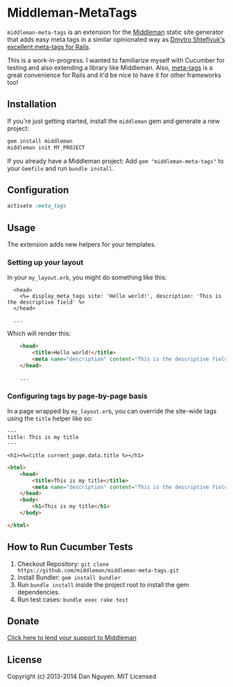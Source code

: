 # Middleman-MetaTags

`middleman-meta-tags` is an extension for the [Middleman](//middlemanapp.com) static site generator that adds easy meta tags in a similar opinionated way as 
[Dmytro Shteflyuk's excellent meta-tags for Rails](http://github.com/kpumuk/meta-tags).

This is a work-in-progress. I wanted to familiarize myself with Cucumber for testing and also extending a library like Middleman. Also, [meta-tags](http://github.com/kpumuk/meta-tags) is a great convenience for Rails and it'd be nice to have it for other frameworks too!

## Installation

If you're just getting started, install the `middleman` gem and generate a new project:

```bash
gem install middleman
middleman init MY_PROJECT
```

If you already have a Middleman project: Add `gem "middleman-meta-tags"` to your `Gemfile` and run `bundle install`.


## Configuration

```ruby
activate :meta_tags
```


## Usage

The extension adds new helpers for your templates.

### Setting up your layout

In your `my_layout.erb`, you might do something like this:

```erb
  <head>
    <%= display_meta_tags site: 'Hello world!', description: 'This is the descriptive field' %>
  </head>

  ...

```

Which will render this:

```html
    <head>
        <title>Hello world!</title>
        <meta name="description" content="This is the descriptive field" />
    </head>

    ... 

```


### Configuring tags by page-by-page basis

In a page wrapped by `my_layout.erb`, you can override the site-wide tags using the `title` helper like so:

```erb
---
title: This is my title
---

<h1><%=title current_page.data.title %></h1>

```



```html
<html>
    <head>
        <title>This is my title</title>
        <meta name="description" content="This is the descriptive field" />
    </head>
    <body>
        <h1>This is my title</h1>
    </body>

</html>   
```



## How to Run Cucumber Tests

1. Checkout Repository: `git clone https://github.com/middleman/middleman-meta-tags.git`
2. Install Bundler: `gem install bundler`
3. Run `bundle install` inside the project root to install the gem dependencies.
4. Run test cases: `bundle exec rake test`

## Donate

[Click here to lend your support to Middleman](https://spacebox.io/s/4dXbHBorC3)

## License

Copyright (c) 2013-2014 Dan Nguyen. MIT Licensed

[middleman]: http://middlemanapp.com

